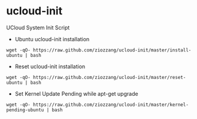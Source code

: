 ucloud-init
===========

UCloud System Init Script

* Ubuntu ucloud-init installation

```
wget -qO- https://raw.github.com/ziozzang/ucloud-init/master/install-ubuntu | bash
```


* Reset ucloud-init installation

```
wget -qO- https://raw.github.com/ziozzang/ucloud-init/master/reset-ubuntu | bash
```


* Set Kernel Update Pending while apt-get upgrade

```
wget -qO- https://raw.github.com/ziozzang/ucloud-init/master/kernel-pending-ubuntu | bash
```


